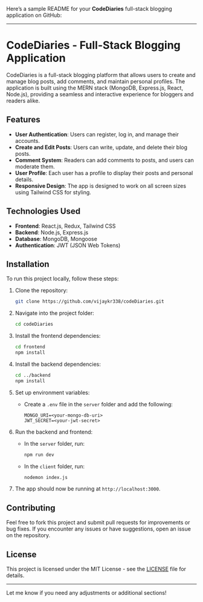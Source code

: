 Here’s a sample README for your **CodeDiaries** full-stack blogging application on GitHub:

---

# CodeDiaries - Full-Stack Blogging Application

CodeDiaries is a full-stack blogging platform that allows users to create and manage blog posts, add comments, and maintain personal profiles. The application is built using the MERN stack (MongoDB, Express.js, React, Node.js), providing a seamless and interactive experience for bloggers and readers alike.

## Features

- **User Authentication**: Users can register, log in, and manage their accounts.
- **Create and Edit Posts**: Users can write, update, and delete their blog posts.
- **Comment System**: Readers can add comments to posts, and users can moderate them.
- **User Profile**: Each user has a profile to display their posts and personal details.
- **Responsive Design**: The app is designed to work on all screen sizes using Tailwind CSS for styling.

## Technologies Used

- **Frontend**: React.js, Redux, Tailwind CSS
- **Backend**: Node.js, Express.js
- **Database**: MongoDB, Mongoose
- **Authentication**: JWT (JSON Web Tokens)

## Installation

To run this project locally, follow these steps:

1. Clone the repository:
   ```bash
   git clone https://github.com/vijaykr338/codeDiaries.git
   ```

2. Navigate into the project folder:
   ```bash
   cd codeDiaries
   ```

3. Install the frontend dependencies:
   ```bash
   cd frontend
   npm install
   ```

4. Install the backend dependencies:
   ```bash
   cd ../backend
   npm install
   ```

5. Set up environment variables:
   - Create a `.env` file in the `server` folder and add the following:
     ```
     MONGO_URI=<your-mongo-db-uri>
     JWT_SECRET=<your-jwt-secret>
     ```

6. Run the backend and frontend:
   - In the `server` folder, run:
     ```bash
     npm run dev
     ```
   - In the `client` folder, run:
     ```bash
     nodemon index.js
     ```

7. The app should now be running at `http://localhost:3000`.

## Contributing

Feel free to fork this project and submit pull requests for improvements or bug fixes. If you encounter any issues or have suggestions, open an issue on the repository.

## License

This project is licensed under the MIT License - see the [LICENSE](LICENSE) file for details.

---

Let me know if you need any adjustments or additional sections!
